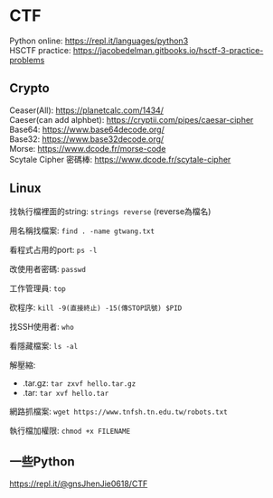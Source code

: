 # CTF
Python online: https://repl.it/languages/python3  
HSCTF practice: https://jacobedelman.gitbooks.io/hsctf-3-practice-problems  
## Crypto
Ceaser(All): https://planetcalc.com/1434/  
Caeser(can add alphbet): https://cryptii.com/pipes/caesar-cipher  
Base64: https://www.base64decode.org/  
Base32: https://www.base32decode.org/  
Morse: https://www.dcode.fr/morse-code  
Scytale Cipher 密碼棒: https://www.dcode.fr/scytale-cipher  

## Linux
找執行檔裡面的string: `strings reverse` (reverse為檔名)  

用名稱找檔案: `find . -name gtwang.txt`   

看程式占用的port: `ps -l`  

改使用者密碼: `passwd`  

工作管理員: `top`  

砍程序: `kill -9(直接終止) -15(傳STOP訊號) $PID`  

找SSH使用者:   `who`  

看隱藏檔案:  `ls -al`  

解壓縮:
* .tar.gz: `tar zxvf hello.tar.gz`  
* .tar: `tar xvf hello.tar`  

網路抓檔案: `wget https://www.tnfsh.tn.edu.tw/robots.txt`  

執行檔加權限: `chmod +x FILENAME`
## 一些Python
https://repl.it/@gnsJhenJie0618/CTF  